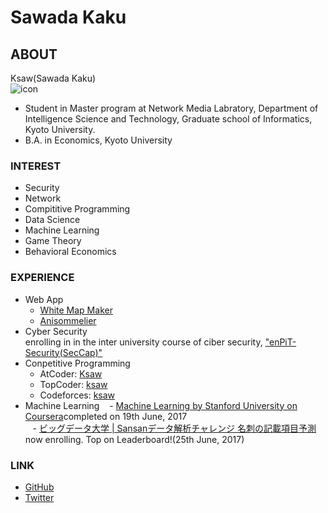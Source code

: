 # Sawada Kaku

## ABOUT
Ksaw(Sawada Kaku)  
![icon](img/icon.jpg)

- Student in Master program at Network Media Labratory, Department of Intelligence Science and Technology, Graduate school of Informatics, Kyoto University.  
- B.A. in Economics, Kyoto University

### INTEREST

- Security
- Network
- Compititive Programming
- Data Science
- Machine Learning
- Game Theory
- Behavioral Economics

### EXPERIENCE

- Web App
    - [White Map Maker](http://www.app-whitemap.appspot.com/)
    - [Anisommelier](https://anisom-161116.appspot.com)
- Cyber Security  
    enrolling in in the inter university course of ciber security, ["enPiT-Security(SecCap)"](https://www.seccap.jp)
- Conpetitive Programming
    - AtCoder: [Ksaw](https://atcoder.jp/user/Ksaw)
    - TopCoder: [ksaw](https://www.topcoder.com/members/ksaw/)
    - Codeforces: [ksaw](http://codeforces.com/profile/ksaw)
- Machine Learning
    - [Machine Learning by Stanford University on Coursera](https://www.coursera.org/learn/machine-learning)completed on 19th June, 2017  
    - [ビッグデータ大学 | Sansanデータ解析チャレンジ 名刺の記載項目予測](http://universityofbigdata.net/competition/5723788444434432)now enrolling. Top on Leaderboard!(25th June, 2017)  

### LINK
- [GitHub](https://github.com/sawadakaku)
- [Twitter](https://twitter.com/Osacar_Wailda)
